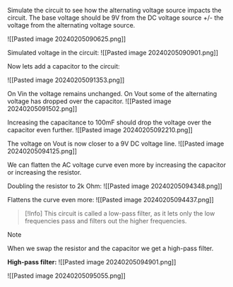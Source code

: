 Simulate the circuit to see how the alternating voltage source impacts the circuit.
The base voltage should be 9V from the DC voltage source +/- the voltage from the alternating voltage source.

![[Pasted image 20240205090625.png]]

Simulated voltage in the circuit:
![[Pasted image 20240205090901.png]]


Now lets add a capacitor to the circuit:

![[Pasted image 20240205091353.png]]

On Vin the voltage remains unchanged. On Vout some of the alternating voltage has dropped over the capacitor.
![[Pasted image 20240205091502.png]]

Increasing the capacitance to 100mF should drop the voltage over the capacitor even further.
![[Pasted image 20240205092210.png]]

The voltage on Vout is now closer to a 9V DC voltage line.
![[Pasted image 20240205094125.png]]

We can flatten the AC voltage curve even more by increasing the capacitor or increasing the resistor.

Doubling the resistor to 2k Ohm:
![[Pasted image 20240205094348.png]]

Flattens the curve even more:
![[Pasted image 20240205094437.png]]

>[!Info]
>This circuit is called a low-pass filter, as it lets only the low frequencies pass and filters out the higher frequencies.


>[!Note]
>When we swap the resistor and the capacitor we get a high-pass filter.

**High-pass filter:**
![[Pasted image 20240205094901.png]]


![[Pasted image 20240205095055.png]]